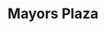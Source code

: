 ---
pid: ws1
title: Mayors Plaza
location_transcription: Across from City Hall, in front of Munic. Svcs. Bldg. (where
  Rizzo statue stands)
coordinates: "[-75.164487372371, 39.953742328865]"
zipcode: '19106'
gen_neighborhood: Center City
neighborhood: Society Hill,Old City
outside_phl: 
age: '67'
age_range: 60-69
instagram: 
image_file_name: ws_1.jpg
proposal_transcription: |-
  Incorporate the existing Rizzo statue into a grouping which includes (new) statues of Rendell, Nutter, + 3 //historical// mayors (maybe Dilworth + a couple from past centuries)*. Show them engaging with each other and/or the viewer in positive, welcoming, friendly postures.
  Make the grouping reflect as much diversity as possible (given the pool of //eligibles//), with a theme of uniting across the lines which sometimes seem to divide the city, and creating a space where all feel welcome.
  *e.g. include the mayor who had been a Union general whose statue was recently stolen
topic: Person,History,Inclusivity,Unity
topic_summary: 0, 0, 0, 0
type: Interactive,Sculpture Statue,Other No Form
keywords_other: 
credit: jmbelewya@gmail.com
image_labels: 
twitter: 
facebook: 
permalink: "/monuments/ws1/"
layout: item-page
---